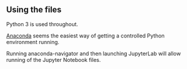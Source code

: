 ## Using the files

Python 3 is used throughout. 

[Anaconda](https://www.anaconda.com/products/individual) seems the easiest way of getting a controlled Python environment running.

Running anaconda-navigator and then launching JupyterLab will allow running of the Jupyter Notebook files.